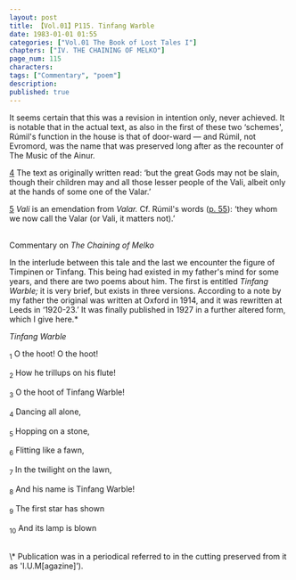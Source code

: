```yaml
---
layout: post
title: 【Vol.01】P115. Tinfang Warble
date: 1983-01-01 01:55
categories: ["Vol.01 The Book of Lost Tales I"]
chapters: ["IV. THE CHAINING OF MELKO"]
page_num: 115
characters: 
tags: ["Commentary", "poem"]
description: 
published: true
---
```


It seems certain that this was a revision in intention only, never achieved. It is notable that in the actual text, as also in the first of these two ‘schemes', Rúmil's function in the house is that of door-ward — and Rúmil, not Evromord, was the name that was preserved long after as the recounter of The Music of the Ainur.

[4]({{site.baseurl}}/vol01-p111) The text as originally written read: ‘but the great Gods may not be slain, though their children may and all those lesser people of the Vali, albeit only at the hands of some one of the Valar.’

[5]({{site.baseurl}}/vol01-p111) <I>Vali</I> is an emendation from <I>Valar.</I> Cf. Rúmil's words ([p. 55]({{site.baseurl}}/vol01-p55)): ‘they whom we now call the Valar (or Vali, it matters not).’

<BR>
Commentary on <I>The Chaining of Melko</I>

In the interlude between this tale and the last we encounter the figure of Timpinen or Tinfang. This being had existed in my father's mind for some years, and there are two poems about him. The first is entitled <I>Tinfang Warble;</I> it is very brief, but exists in three versions. According to a note by my father the original was written at Oxford in 1914, and it was rewritten at Leeds in ‘1920-23.’ It was finally published in 1927 in a further altered form, which I give here.\*

<I>Tinfang Warble</I>

<SUB>1</SUB> O the hoot! O the hoot!

<SUB>2</SUB> How he trillups on his flute!

<SUB>3</SUB> O the hoot of Tinfang Warble!

<SUB>4</SUB> Dancing all alone,

<SUB>5</SUB> Hopping on a stone,

<SUB>6</SUB> Flitting like a fawn,

<SUB>7</SUB> In the twilight on the lawn,

<SUB>8</SUB> And his name is Tinfang Warble!

<SUB>9</SUB> The first star has shown

<SUB>10</SUB> And its lamp is blown

<BR>
\* Publication was in a periodical referred to in the cutting preserved from it as 'I.U.M[agazine]’).

